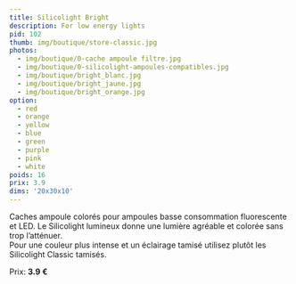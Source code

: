 ```yaml
---
title: Silicolight Bright
description: For low energy lights
pid: 102
thumb: img/boutique/store-classic.jpg
photos:
  - img/boutique/0-cache ampoule filtre.jpg
  - img/boutique/0-silicolight-ampoules-compatibles.jpg
  - img/boutique/bright_blanc.jpg
  - img/boutique/bright_jaune.jpg
  - img/boutique/bright_orange.jpg
option:
  - red
  - orange
  - yellow
  - blue
  - green
  - purple
  - pink
  - white
poids: 16
prix: 3.9
dims: '20x30x10'
---
```


Caches ampoule colorés pour ampoules basse consommation fluorescente et LED. Le Silicolight lumineux donne une lumière agréable et colorée sans trop l’atténuer.  
Pour une couleur plus intense et un éclairage tamisé utilisez plutôt les Silicolight Classic tamisés.  

Prix: **3.9 €**